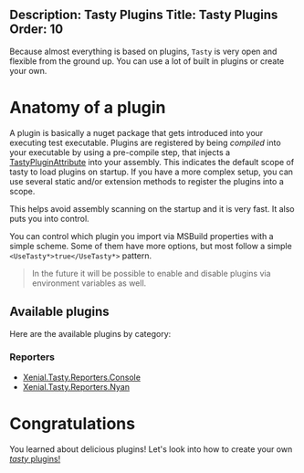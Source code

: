 Description: Tasty Plugins
Title: Tasty Plugins
Order: 10
---

Because almost everything is based on plugins, `Tasty` is very open and flexible from the ground up.
You can use a lot of built in plugins or create your own.

# Anatomy of a plugin

A plugin is basically a nuget package that gets introduced into your executing test executable. Plugins are registered by being *compiled* into your executable by using a pre-compile step, that injects a [TastyPluginAttribute](/api/Xenial.Delicious.Plugins/TastyPluginAttribute/) into your assembly. This indicates the default scope of tasty to load plugins on startup. If you have a more complex setup, you can use several static and/or extension methods to register the plugins into a scope.

This helps avoid assembly scanning on the startup and it is very fast. It also puts you into control.

You can control which plugin you import via MSBuild properties with a simple scheme. Some of them have more options, but most follow a simple `<UseTasty*>true</UseTasty*>` pattern.

>In the future it will be possible to enable and disable plugins via environment variables as well.

## Available plugins

Here are the available plugins by category:

### Reporters

* [Xenial.Tasty.Reporters.Console](reporters/10-console-reporter.html)
* [Xenial.Tasty.Reporters.Nyan](reporters/20-nyan-reporter.html)

# Congratulations

You learned about delicious plugins! Let's look into how to create your own [*tasty* plugins!](20-custom-plugins.html)
